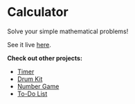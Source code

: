 # Calculator
 Solve your simple mathematical problems!



See it live [here](https://sophie-tsai.github.io/Calculator/).

**Check out other projects:**
- [Timer](https://sophie-tsai.github.io/Timer/)
- [Drum Kit](https://sophie-tsai.github.io/Drum-Kit/)
- [Number Game](https://sophie-tsai.github.io/Number-Game/)
- [To-Do List](https://sophie-tsai.github.io/To-Do-List/)
